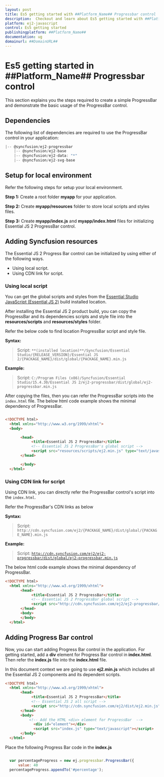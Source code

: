 ```yaml
---
layout: post
title: Es5 getting started with ##Platform_Name## Progressbar control | Syncfusion
description:  Checkout and learn about Es5 getting started with ##Platform_Name## Progressbar control of Syncfusion Essential JS 2 and more details.
platform: ej2-javascript
control: Es5 getting started 
publishingplatform: ##Platform_Name##
documentation: ug
domainurl: ##DomainURL##
---
```


# Es5 getting started in ##Platform_Name## Progressbar control

This section explains you the steps required to create a simple ProgressBar and demonstrate the basic usage of the ProgressBar control.

## Dependencies

The following list of dependencies are required to use the ProgressBar control in your application:

```javascript
|-- @syncfusion/ej2-progressbar
    |-- @syncfusion/ej2-base
    |-- @syncfusion/ej2-data: "*"
    |-- @syncfusion/ej2-svg-base
```

## Setup for local environment

Refer the following steps for setup your local environment.

**Step 1:** Create a root folder **myapp** for your application.

**Step 2:** Create **myapp/resources** folder to store local scripts and styles files.

**Step 3:** Create **myapp/index.js** and **myapp/index.html** files for initializing Essential JS 2 ProgressBar control.

## Adding Syncfusion resources

The Essential JS 2 Progress Bar control can be initialized by using either of the following ways.

* Using local script.
* Using CDN link for script.

### Using local script

You can get the global scripts and styles from the [Essential Studio JavaScript (Essential JS 2)](https://www.syncfusion.com/downloads/essential-js2) build installed location.

After installing the Essential JS 2 product build, you can copy the ProgressBar and its dependencies scripts and style file into the **resources/scripts** and **resources/styles** folder.

Refer the below code to find location ProgressBar script and style file.

**Syntax:**

> Script: `**(installed location)**/Syncfusion/Essential Studio/{RELEASE_VERSION}/Essential JS 2/{PACKAGE_NAME}/dist/global/{PACKAGE_NAME}.min.js`
>

**Example:**

> Script: `C:/Program Files (x86)/Syncfusion/Essential Studio/15.4.30/Essential JS 2/ej2-progressbar/dist/global/ej2-progressbar.min.js`
>

After copying the files, then you can refer the ProgressBar scripts into the `index.html` file.
The below html code example shows the minimal dependency of ProgressBar.

```html

<!DOCTYPE html>
  <html xmlns="http://www.w3.org/1999/xhtml">
  <body>

       <head>
            <title>Essential JS 2 ProgressBar</title>
            <!-- Essential JS 2 ProgressBar's global script -->
            <script src="resources/scripts/ej2.min.js" type="text/javascript"></script>
       </head>

       </body>
  </html>

```

### Using CDN link for script

Using CDN link, you can directly refer the ProgressBar control's script into the `index.html`.

Refer the ProgressBar's CDN links as below

**Syntax:**

> Script: `http://cdn.syncfusion.com/ej2/{PACKAGE_NAME}/dist/global/{PACKAGE_NAME}.min.js`

**Example:**

> Script: [`http://cdn.syncfusion.com/ej2/ej2-progressbar/dist/global/ej2-progressbar.min.js`](http://cdn.syncfusion.com/ej2/ej2-progressbar/dist/global/ej2-progressbar.min.js)

The below html code example shows the minimal dependency of ProgressBar.

```html
<!DOCTYPE html>
  <html xmlns="http://www.w3.org/1999/xhtml">
       <head>
            <title>Essential JS 2 ProgressBar</title>
            <!-- Essential JS 2 ProgressBar global script -->
            <script src="http://cdn.syncfusion.com/ej2/ej2-progressbar/dist/global/ej2-progressbar.min.js" type="text/javascript"></script>
       </head>
       <body>
       </body>
  </html>

```

## Adding Progress Bar control

Now, you can start adding Progress Bar control in the application. For getting started, add a **div** element for Progress Bar control in **index.html**. Then refer the **index.js** file into the **index.html** file.

In this document context we are going to use **ej2.min.js** which includes all the Essential JS 2 components and its dependent scripts.

```html
<!DOCTYPE html>
  <html xmlns="http://www.w3.org/1999/xhtml">
       <head>
            <title>Essential JS 2 ProgressBar</title>
            <!-- Essential JS 2 all script -->
            <script src="http://cdn.syncfusion.com/ej2/dist/ej2.min.js" type="text/javascript"></script>
       </head>
       <body>
           <!-- Add the HTML <div> element for ProgressBar  -->
             <div id="element"></div>
             <script src="index.js" type="text/javascript"></script>
       </body>
  </html>

```

Place the following Progress Bar code in the **index.js**

```javascript

  var percentageProgress = new ej.progressbar.ProgressBar({
      value: 40
  percentageProgress.appendTo('#percentage');

```